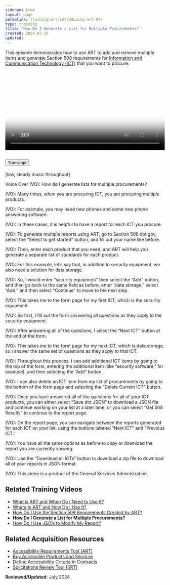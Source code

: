 ```yaml
---
sidenav: true
layout: page
permalink: training/art/introducing-art-04/
type: training
title: 'How Do I Generate a List for Multiple Procurements?'
created: 2024-07-25
updated: 
---
```

This episode demonstrates how to use ART to add and remove multiple items and generate Section 508 requirements for [Information and Communication Technology (ICT)][6] that you want to procure.

<video controls="controls" poster="https://assets.section508.gov/files/thumbnails/training-art-poster-04.jpg" data-vscid="3qesx4ovd" style="width:100%" class="border-base radius-lg border-0px"><source src="https://assets.section508.gov/files/videos/art-introduction-04-oc.mp4" type="video/mp4" /></video>

<div class="usa-accordion usa-accordion--bordered">
  <h2 class="usa-accordion__heading">
    <button type="button" class="usa-accordion__button" aria-expanded="false" aria-controls="a1">Transcript</button>
  </h2>
  <div id="a1" class="usa-accordion__content usa-prose">
    <p>[low, steady music throughout]</p>
    <p>Voice Over (VO): How do I generate lists for multiple procurements?</p>
    <p>(VO): Many times, when you are procuring ICT, you are procuring multiple products.</p>
    <p>(VO): For example, you may need new phones and some new phone answering software.</p>
    <p>(VO): In these cases, it is helpful to have a report for each ICT you procure.</p>
    <p>(VO): To generate multiple reports using ART, go to Section 508 dot gov, select the “Select to get started” button, and fill out your name like before.</p>
    <p>(VO): Then, enter each product that you need, and ART will help you generate a separate list of standards for each product.</p>
    <p>(VO): For this example, let’s say that, in addition to security equipment, we also need a solution for data storage.</p>
    <p>(VO): So, I would enter “security equipment” then select the “Add” button, and then go back to the same field as before, enter “data storage,” select “Add,” and then select “Continue” to move to the next step.</p>
    <p>(VO): This takes me to the form page for my first ICT, which is the security equipment.</p>
    <p>(VO): So first, I fill out the form answering all questions as they apply to the security equipment.</p>
    <p>(VO): After answering all of the questions, I select the “Next ICT” button at the end of the form.</p>
    <p>(VO): This takes me to the form page for my next ICT, which is data storage, so I answer the same set of questions as they apply to that ICT.</p>
    <p>(VO): Throughout this process, I can add additional ICT items by going to the top of the form, entering the additional item (like “security software,” for example), and then selecting the “Add” button.</p>
    <p>(VO): I can also delete an ICT item from my list of procurements by going to the bottom of the form page and selecting the “Delete Current ICT” button.</p>
    <p>(VO): Once you have answered all of the questions for all of your ICT products, you can either select “Save dot JSON” to download a JSON file and continue working on your list at a later time, or you can select “Get 508 Results” to continue to the report page.</p>
    <p>(VO): On the report page, you can navigate between the reports generated for each ICT on your list, using the buttons labeled “Next ICT” and “Previous ICT.”</p>
    <p>(VO): You have all the same options as before to copy or download the report you are currently viewing.</p>
    <p>(VO): Use the “Download all ICTs” button to download a zip file to download all of your reports in JSON format.</p>
    <p>(VO): This video is a product of the General Services Administration.</p>
  </div>
</div>

## Related Training Videos

* [What is ART and When Do I Need to Use It?][1]
* [Where is ART and How Do I Use It?][2]
* [How Do I Use the Section 508 Requirements Created by ART?][3]
* **How Do I Generate a List for Multiple Procurements?**
* [How Do I Use JSON to Modify My Report?][5]

## Related Acquisition Resources

  * [Accessibility Requirements Tool (ART)][7]
  * [Buy Accessible Products and Services][8]
  * [Define Accessibility Criteria in Contracts][9]
  * [Solicitations Review Tool (SRT)][10]

**Reviewed/Updated**: July 2024

[1]: {{site.baseurl}}/training/art/introducing-art-01/
[2]: {{site.baseurl}}/training/art/introducing-art-02/
[3]: {{site.baseurl}}/training/art/introducing-art-03/
[4]: {{site.baseurl}}/training/art/introducing-art-04/
[5]: {{site.baseurl}}/training/art/introducing-art-05/
[6]: {{site.baseurl}}/content/glossary/#ict
[7]: {{site.baseurl}}/art/
[8]: {{site.baseurl}}/buy/
[9]: {{site.baseurl}}/buy/define-accessibility-criteria/
[10]: {{site.baseurl}}/buy/solicitation-review-tool/
